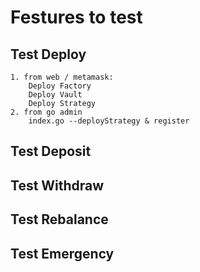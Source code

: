 # Festures to test

## Test Deploy
	1. from web / metamask:
		Deploy Factory
		Deploy Vault
		Deploy Strategy
	2. from go admin
		index.go --deployStrategy & register
	
## Test Deposit
## Test Withdraw
## Test Rebalance
## Test Emergency
## 